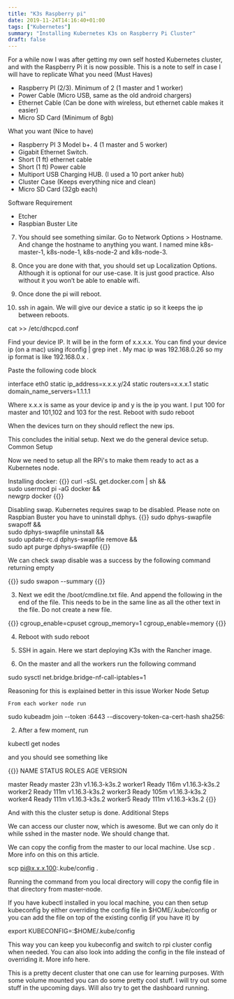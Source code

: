 ```yaml
---
title: "K3s Raspberry pi"
date: 2019-11-24T14:16:40+01:00
tags: ["Kubernetes"]
summary: "Installing Kubernetes K3s on Raspberry Pi Cluster"
draft: false
---
```



For a while now I was after getting my own self hosted Kubernetes cluster, and with the Raspberry Pi it is now possible. This is a note to self in case I will have to replicate
What you need (Must Haves)

- Raspberry PI (2/3). Minimum of 2 (1 master and 1 worker)
- Power Cable (Micro USB, same as the old android chargers)
- Ethernet Cable (Can be done with wireless, but ethernet cable makes it easier)
- Micro SD Card (Minimum of 8gb)

What you want (Nice to have)

- Raspberry PI 3 Model b+. 4 (1 master and 5 worker)
- Gigabit Ethernet Switch.
- Short (1 ft) ethernet cable
- Short (1 ft) Power cable
- Multiport USB Charging HUB. (I used a 10 port anker hub)
- Cluster Case (Keeps everything nice and clean)
- Micro SD Card (32gb each)

Software Requirement

- Etcher
- Raspbian Buster Lite


7. You should see something similar. Go to Network Options > Hostname. And change the hostname to anything you want. I named mine k8s-master-1, k8s-node-1, k8s-node-2 and k8s-node-3.

8. Once you are done with that, you should set up Localization Options. Although it is optional for our use-case. It is just good practice. Also without it you won’t be able to enable wifi.

9. Once done the pi will reboot.

10. ssh in again. We will give our device a static ip so it keeps the ip between reboots.

cat >> /etc/dhcpcd.conf

Find your device IP. It will be in the form of x.x.x.x. You can find your device ip (on a mac) using ifconfig | grep inet . My mac ip was 192.168.0.26 so my ip format is like 192.168.0.x .

Paste the following code block

interface eth0
static ip_address=x.x.x.y/24
static routers=x.x.x.1
static domain_name_servers=1.1.1.1

Where x.x.x is same as your device ip and y is the ip you want. I put 100 for master and 101,102 and 103 for the rest. Reboot with sudo reboot

When the devices turn on they should reflect the new ips.

This concludes the initial setup. Next we do the general device setup.
Common Setup

Now we need to setup all the RPi's to make them ready to act as a Kubernetes node.

Installing docker:
{{<highlight shell>}}
curl -sSL get.docker.com | sh && \
sudo usermod pi -aG docker && \
newgrp docker
{{</highlight>}}

Disabling swap. Kubernetes requires swap to be disabled. Please note on Raspbian Buster you have to uninstall dphys.
{{<highlight bash>}}
sudo dphys-swapfile swapoff && \
sudo dphys-swapfile uninstall && \
sudo update-rc.d dphys-swapfile remove && \
sudo apt purge dphys-swapfile
{{</highlight>}}

We can check swap disable was a success by the following command returning empty

{{<highlight shell>}}
sudo swapon --summary
{{</highlight>}}

3. Next we edit the /boot/cmdline.txt file. And append the following in the end of the file. This needs to be in the same line as all the other text in the file. Do not create a new file.

{{<highlight shell>}}
cgroup_enable=cpuset cgroup_memory=1 cgroup_enable=memory
{{</highlight>}}

4. Reboot with sudo reboot

5. SSH in again. Here we start deploying K3s with the Rancher image.


8. On the master and all the workers run the following command

sudo sysctl net.bridge.bridge-nf-call-iptables=1

Reasoning for this is explained better in this issue
Worker Node Setup

    From each worker node run

sudo kubeadm join --token <token> <master-node-ip>:6443 --discovery-token-ca-cert-hash sha256:<sha256>

2. After a few moment, run

kubectl get nodes

and you should see something like

{{<highlight bash>}}
NAME      STATUS   ROLES    AGE    VERSION

master    Ready    master   23h    v1.16.3-k3s.2
worker1   Ready    <none>   116m   v1.16.3-k3s.2
worker2   Ready    <none>   111m   v1.16.3-k3s.2
worker3   Ready    <none>   105m   v1.16.3-k3s.2
worker4   Ready    <none>   111m   v1.16.3-k3s.2
worker5   Ready    <none>   111m   v1.16.3-k3s.2
{{</highlight>}}

And with this the cluster setup is done.
Additional Steps

We can access our cluster now, which is awesome. But we can only do it while sshed in the master node. We should change that.

We can copy the config from the master to our local machine. Use scp . More info on this on this article.

scp pi@x.x.x.100:.kube/config .

Running the command from you local directory will copy the config file in that directory from master-node.

If you have kubectl installed in you local machine, you can then setup kubeconfig by either overriding the config file in $HOME/.kube/config or you can add the file on top of the existing config (if you have it) by

export KUBECONFIG=<location to config from pi>:$HOME/.kube/config

This way you can keep you kubeconfig and switch to rpi cluster config when needed. You can also look into adding the config in the file instead of overriding it. More info here.

This is a pretty decent cluster that one can use for learning purposes. With some volume mounted you can do some pretty cool stuff. I will try out some stuff in the upcoming days. Will also try to get the dashboard running.
